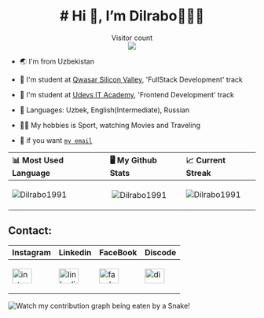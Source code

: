   
<h1 align="center"> # Hi 👋, I’m Dilrabo👩🏻‍💻 </h1>
<p align="center"> 
  Visitor count<br>
  <img src="https://profile-counter.glitch.me/Dilrabo1991/count.svg" />
</p>
<!-- ![small dev](http://s3.amazonaws.com/pix.iemoji.com/images/emoji/apple/ios-12/256/woman-technologist.png) eee -->

- :earth_asia: I'm from Uzbekistan

- :information_desk_person: I'm student at [Qwasar Silicon Valley](https://qwasar.io/), 'FullStack Development' track
- :information_desk_person: I'm student at [Udevs IT Academy](https://udevs.io), 'Frontend Development' track 
- :jigsaw: Languages: Uzbek, English(Intermediate), Russian

- :mountain_biking_man: My hobbies is Sport, watching Movies and Traveling

- :incoming_envelope: if you want [`my email`](mailto:dilraboxujamuratova@gmail.com)

| 📊 Most Used Language | 🖥 My Github Stats | 📈 Current Streak |
| :------------------------- | :------------------------- | :------------------------- |
| <p><img align="center" src="https://github-readme-stats.vercel.app/api/top-langs?username=Dilrabo1991&theme=merko&show_icons=true" alt="Dilrabo1991" /></p> | <p>&nbsp;<img align="center" style="background-black" src="https://github-readme-stats.vercel.app/api?username=Dilrabo1991&theme=merko&show_icons=true" alt="Dilrabo1991" /></p> | <p><img align="center" src="https://github-readme-streak-stats.herokuapp.com/?user=Dilrabo1991&theme=merko&show_icons=true" alt="Dilrabo1991" /></p> |

## Contact:
| Instagram | Linkedin | FaceBook | Discode |
| :----- | :----- | :----- | :----- |
|<p><a href="https://instagram.com/dilrabo_doniyorovna" ><img align="center" src="https://raw.githubusercontent.com/rahuldkjain/github-profile-readme-generator/master/src/images/icons/Social/instagram.svg" alt="instagram" height="30" width="40" /></a></p> | <p><a href="https://www.linkedin.com/in/dilrabo-doniyorova-5796a4243" target="blank"><img align="center" src="https://raw.githubusercontent.com/rahuldkjain/github-profile-readme-generator/master/src/images/icons/Social/linked-in-alt.svg" alt="linkedin" height="30" width="40" /></a> </p> | <p><a href="#" target="blank"><img align="center" src="https://raw.githubusercontent.com/rahuldkjain/github-profile-readme-generator/master/src/images/icons/Social/facebook.svg" alt="facebook" height="30" width="40" /></a> </p> | <p><a href="https://discord.com/channels/Dilrabo#3189" target="blank"><img align="center" src="https://raw.githubusercontent.com/rahuldkjain/github-profile-readme-generator/master/src/images/icons/Social/discord.svg" alt="discord" height="30" width="40" /></a> </p>|

![Watch my contribution graph being eaten by a Snake!](https://raw.githubusercontent.com/soburjon19/soburjon19/master/snake.svg)


<!--
**Dilrabo1991/Dilrabo1991** is a ✨ _special_ ✨ repository because its `README.md` (this file) appears on your GitHub profile.

Here are some ideas to get you started:

- 🔭 I’m currently working on ...
- 🌱 I’m currently learning ...
- 👯 I’m looking to collaborate on ...
- 🤔 I’m looking for help with ...
- 💬 Ask me about ...
- 📫 How to reach me: ...
- 😄 Pronouns: ...
- ⚡ Fun fact: ...
-->
